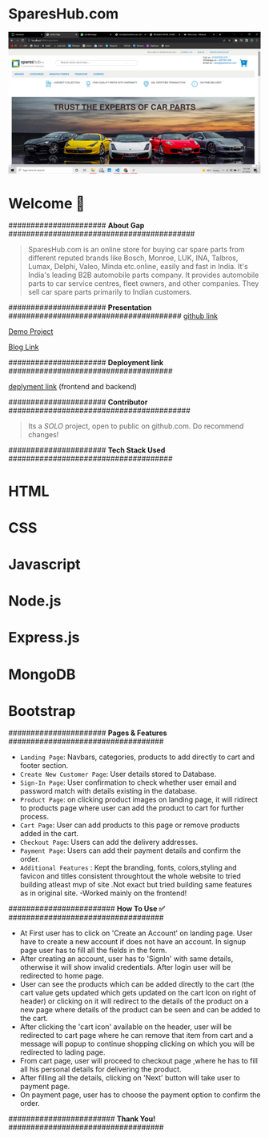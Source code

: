 # SparesHub.com

![SparesHub](https://github.com/tej-p/SpareHub_clone/blob/main/static/Clone%20Images/spareshub1.png)

# Welcome :wave:

###################### **About Gap** ##########################################

>SparesHub.com is an online store for buying car spare parts from different reputed brands like Bosch, Monroe, LUK, INA, Talbros, Lumax, Delphi, Valeo, Minda etc.online, easily and fast in India. It's India's leading B2B automobile parts company. It provides automobile parts to car service centres, fleet owners, and other companies. They sell car spare parts primarily to Indian customers.




###################### **Presentation** #######################################
[github link](https://github.com/tej-p/SpareHub_clone)

[Demo Project](https://drive.google.com/drive/folders/1fZBip0APnw2ZOH3_7K-ZkenWtG9JrLP8?usp=sharing)

[Blog Link](https://medium.com/@shreeramwar1995/spareshub-com-clone-fa330266fd10?postPublishedType=initial)


###################### **Deployment link** ##################################### 

[deplyment link](https://spareshub.herokuapp.com/) (frontend and backend)

###################### **Contributor** #########################################

>Its a *SOLO* project, open to public on github.com. Do recommend changes!

###################### **Tech Stack Used** #####################################
# HTML
# CSS
# Javascript
# Node.js
# Express.js
# MongoDB
# Bootstrap


###################### **Pages & Features**  ###################################

- `Landing Page`: Navbars, categories, products to add directly to cart and footer section.
- `Create New Customer Page`: User details stored to Database.
- `Sign-In Page`: User confirmation to check whether user email and password match with details existing in the database.
- `Product Page`: on clicking product images on landing page, it will ridirect to products page where user can add the  product to cart for further process.
- `Cart Page`: User can add products to this page or remove products added in the cart.
- `Checkout Page`: Users can add the delivery addresses.
- `Payment Page`: Users can add their payment details and confirm the order.
- `Additional Features` : Kept the branding, fonts, colors,styling and favicon and titles consistent throughtout the whole website to tried building atleast mvp of site .Not exact but tried  building same features as in original site. 
-Worked mainly on the frontend! 


######################## **How To Use ✅**  ###################################


- At First user has to click on 'Create an  Account' on landing page. User have to create a new account if does not have an account. In signup page user has to  fill  all the fields in the form.
- After creating an account, user has to 'SignIn' with same details, otherwise it will show invalid credentials. After login user will be redirected to home page.
- User can see the products which can be added directly to the cart (the cart value gets updated which gets updated on the cart Icon on right of header) or clicking on it will redirect to the details of the product on a new page where details of the product can be seen and can be added to the cart.
- After clicking the 'cart icon' available on the header, user will be redirected to cart page where he can remove that item from cart and a message will popup to continue shopping clicking on which you will be redirected to lading page.
- From cart page, user will proceed to checkout page ,where he has to fill all his personal details for delivering the product.
- After filling all the details, clicking  on 'Next' button will take user to payment page.
- On payment page, user has to choose the payment option to confirm the order.


######################## **Thank You!** ###################################
